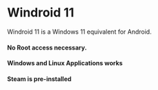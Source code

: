 # Windroid 11

Windroid 11 is a Windows 11 equivalent for Android.

#### No Root access necessary.
#### Windows and Linux Applications works
#### Steam is pre-installed
